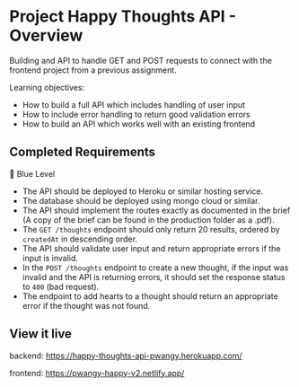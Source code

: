 # Project Happy Thoughts API - Overview
Building and API to handle GET and POST requests to connect with the frontend project from a previous assignment. 

Learning objectives:
- How to build a full API which includes handling of user input
- How to include error handling to return good validation errors
- How to build an API which works well with an existing frontend


<!-- ## Approach -->


<!-- ## Core Tech -->


## Completed Requirements
🔵  Blue Level
- The API should be deployed to Heroku or similar hosting service.
- The database should be deployed using mongo cloud or similar.
- The API should implement the routes exactly as documented in the brief (A copy of the brief can be found in the production folder as a .pdf).
- The `GET /thoughts` endpoint should only return 20 results, ordered by `createdAt` in descending order.
- The API should validate user input and return appropriate errors if the input is invalid.
- In the `POST /thoughts` endpoint to create a new thought, if the input was invalid and the API is returning errors, it should set the response status to `400` (bad request).
- The endpoint to add hearts to a thought should return an appropriate error if the thought was not found.

<!-- 🔴  Red Level (Intermediary Goals) -->
<!-- ***Remember**:* For any new feature you add to the backend, be mindful of how that will require the frontend to change, and vice-versa.   -->
<!-- - Give thoughts a category or tags. So you could organize them. For example 'Food thoughts', 'Project thoughts', 'Home thoughts', etc. -->
<!-- - Allow users to enter their name in a new property on the thought model, or remain anonymous. -->

<!-- ⚫  Black Level (Advanced Goals) -->
<!-- - Add filtering and sorting options to the endpoint which returns all thoughts. So you could choose to sort by oldest first, or only show thoughts which have a lot of hearts. -->
<!-- - Implement [pagination](https://stackoverflow.com/questions/5539955/how-to-paginate-with-mongoose-in-node-js) in your backend & frontend so you can click through pages of thoughts.  The frontend could request a specific page, and show only that page.  The backend would take the request for that page and return only the thoughts for that page. Rather than only showing the most recent 20 thoughts. -->
<!-- - You could also experiment with implementing [infinite scrolling](https://www.npmjs.com/package/react-infinite-scroller) on the frontend rather than having a list of page numbers. This idea is similar to paging and involves frontend & backend changes. -->
<!-- - Feel free to add other features that pop into your mind to exercise creating and fulfilling a virtual "contract" between the frontend and backend. This is a very valuable exercise in understanding both parts. -->


## View it live
backend: https://happy-thoughts-api-pwangy.herokuapp.com/

frontend: https://pwangy-happy-v2.netlify.app/
